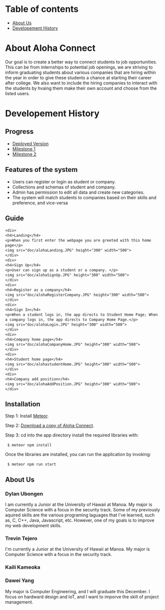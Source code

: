 # Table of contents

* [About Us](#about-us)
* [Developement History](#developement-history)

# About Aloha Connect
Our goal is to create a better way to connect students to job opportunities. This can be from internships to potential job openings, we are striving to inform graduating students about various companies that are hiring within the year in order to give these students a chance at starting their career after college. We also want to include the hiring companies to interact with the students by hvaing them make their own account and choose from the listed users.

# Developement History
## Progress
* [Deployed Version](http://alohaconnectm2.meteorapp.com)
* [Milestone 1](https://github.com/alohaconnect/alohaconnect/projects/1)
* [Milestone 2](https://github.com/alohaconnect/alohaconnect/projects/2)

## Features of the system
<ul>
  <li>Users can register or login as student or company.</li>
  <li>Collections and schemas of student and company.</li>
  <li>Admin has permission to edit all data and create new categories.</li>
  <li>The system will match students to companies based on their skills and preference, and vice-versa</li>
</ul>

## Guide
 
    <div>
    <h4>Landing</h4>
    <p>When you first enter the webpage you are greeted with this home page</p>
    <img src="doc/alohaLanding.JPG" height="300" width="500">
    </div>
    <div>
    <h4>Sign Up</h4>
    <p>User can sign up as a student or a company. </p>
    <img src="doc/alohaSignUp.JPG" height="300" width="500">
    </div>
    <div>
    <h4>Register as a company</h4>
    <img src="doc/alohaRegisterCompany.JPG" height="300" width="500">
    </div>
    <div>
    <h4>Sign In</h4>
    <p>When a student logs in, the app directs to Student Home Page; When a company logs in, the app directs to Company Home Page.</p>
    <img src="doc/alohaLogin.JPG" height="300" width="500">
    </div>
    <div>
    <h4>Company home page</h4>
    <img src="doc/alohaCompanyHome.JPG" height="300" width="500">
    </div>
    <div>
    <h4>Student home page</h4>
    <img src="doc/alohastudentHome.JPG" height="300" width="500">
    </div>
    <div>
    <h4>Company add position</h4>
    <img src="doc/alohaAddPosition.JPG" height="300" width="500">
    </div>
  
  
  
## Installation

Step 1: Install [Meteor](https://www.meteor.com/install).

Step 2: [Download a copy of Aloha Connect](https://github.com/alohaconnect/alohaconnect).

Step 3: cd into the app directory install the required libraries with:

<code> $ meteor npm install </code>

Once the libraries are installed, you can run the application by invoking:

<code> $ meteor npm run start </code>

## About Us

### Dylan Ubongen

I am currently a Junior at the University of Hawaii at Manoa. My major is Computer Science with a focus in the security track. Some of my previously aquired skills are the various programing laguages that I've learned, such as, C, C++, Java, Javascript, etc. However, one of my goals is to improve my web development skills.

### Trevin Tejero
I'm currently a Junior at the University of Hawaii at Manoa. My major is Computer Science with a focus in the security track.

### Kaili Kameoka

### Dawei Yang
My major is Computer Engineering, and I will graduate this December. I focus on hardward design and IoT, and I want to imporve the skill of project management.

